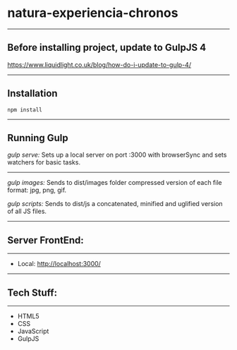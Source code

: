 # natura-experiencia-chronos
-----------------------------------------------
## Before installing project, update to GulpJS 4
https://www.liquidlight.co.uk/blog/how-do-i-update-to-gulp-4/

-----------------------------------------------

## Installation

`npm install`

----------------------------------------------

## Running Gulp

*gulp serve:* Sets up a local server on port :3000 with browserSync and sets watchers for basic tasks.

------------------------------------------------
*gulp images:* Sends to dist/images folder compressed version of each file format: jpg, png, gif.

*gulp scripts:* Sends to dist/js a concatenated, minified and uglified version of all JS files.

------------------------------------------------

## Server FrontEnd:
-------
- Local: [http://localhost:3000/](http://localhost:3000/)

------------------------------------------------
## Tech Stuff:
------------
- HTML5
- CSS
- JavaScript
- GulpJS